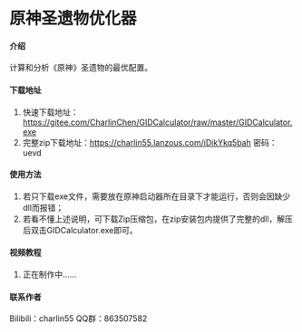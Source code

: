 # 原神圣遗物优化器

#### 介绍
计算和分析《原神》圣遗物的最优配置。

#### 下载地址

1.  快速下载地址：https://gitee.com/CharlinChen/GIDCalculator/raw/master/GIDCalculator.exe
2.  完整zip下载地址：https://charlin55.lanzous.com/iDikYkq5bah 密码：uevd


#### 使用方法

1.  若只下载exe文件，需要放在原神启动器所在目录下才能运行，否则会因缺少dll而报错；
2.  若看不懂上述说明，可下载Zip压缩包，在zip安装包内提供了完整的dll，解压后双击GIDCalculator.exe即可。

#### 视频教程

1.  正在制作中……

#### 联系作者

Bilibili：charlin55
QQ群：863507582



